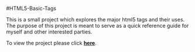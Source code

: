 
#HTML5-Basic-Tags

This is a small project which explores the major html5 tags and their uses. The purpose of this project is meant to serve as a quick reference guide for myself and other interested parties.

To view the project please click **[here](https://f54vnfg.github.io/HTML5-The-Basics/dist/index.html)**.
